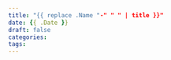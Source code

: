 ```yaml
---
title: "{{ replace .Name "-" " " | title }}"
date: {{ .Date }}
draft: false
categories: 
tags: 
---
```


